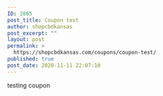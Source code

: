 ```yaml
---
ID: 2865
post_title: Coupon test
author: shopcbdkansas
post_excerpt: ""
layout: post
permalink: >
  https://shopcbdkansas.com/coupons/coupon-test/
published: true
post_date: 2020-11-11 22:07:10
---
```

<!-- wp:paragraph -->
<p>testing coupon</p>
<!-- /wp:paragraph -->